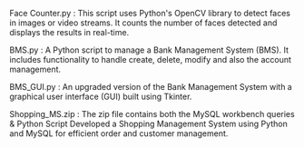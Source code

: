 Face Counter.py :
This script uses Python's OpenCV library to detect faces in images or video streams. It counts the number of faces detected and displays the results in real-time.

BMS.py :
A Python script to manage a Bank Management System (BMS). It includes functionality to handle create, delete, modify and also the account management.

BMS_GUI.py :
An upgraded version of the Bank Management System with a graphical user interface (GUI) built using Tkinter.

Shopping_MS.zip :
The zip file contains both the MySQL workbench queries & Python Script
Developed a Shopping Management System using Python and MySQL for efficient order and customer management.
